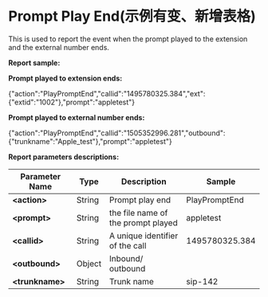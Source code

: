 # Prompt Play End\(示例有变、新增表格\)

This is used to report the event when the prompt played to the extension and the external number ends.

**Report sample:**

**Prompt played to extension ends:**

{"action":"PlayPromptEnd","callid":"1495780325.384","ext":{"extid":"1002"},"prompt":"appletest"}

**Prompt played to external number ends:**

{"action":"PlayPromptEnd","callid":"1505352996.281","outbound":{"trunkname":"Apple\_test"},"prompt":"appletest"}

**Report parameters descriptions:**

| **Parameter Name** | **Type** | **Description** | **Sample** |
| --- | --- | --- | --- |
| **&lt;action&gt;** | String | Prompt play end | PlayPromptEnd |
| **&lt;prompt&gt;** | String | the file name of the prompt played | appletest |
| **&lt;callid&gt;** | String | A unique identifier of the call | 1495780325.384 |
| **&lt;outbound&gt;** | Object | Inbound/ outbound |  |
| **&lt;trunkname&gt;** | String | Trunk name | sip-142 |




